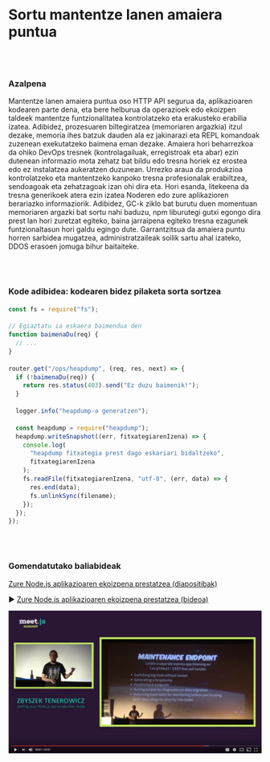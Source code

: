 # Sortu mantentze lanen amaiera puntua

<br/><br/>

### Azalpena

Mantentze lanen amaiera puntua oso HTTP API segurua da, aplikazioaren kodearen parte dena, eta bere helburua da operazioek edo ekoizpen taldeek mantentze funtzionalitatea kontrolatzeko eta erakusteko erabilia izatea. Adibidez, prozesuaren biltegiratzea (memoriaren argazkia) itzul dezake, memoria ihes batzuk dauden ala ez jakinarazi eta REPL komandoak zuzenean exekutatzeko baimena eman dezake. Amaiera hori beharrezkoa da ohiko DevOps tresnek (kontrolagailuak, erregistroak eta abar) ezin dutenean informazio mota zehatz bat bildu edo tresna horiek ez erostea edo ez instalatzea aukeratzen duzunean. Urrezko araua da produkzioa kontrolatzeko eta mantentzeko kanpoko tresna profesionalak erabiltzea, sendoagoak eta zehatzagoak izan ohi dira eta. Hori esanda, litekeena da tresna generikoek atera ezin izatea Noderen edo zure aplikazioren berariazko informaziorik. Adibidez, GC-k ziklo bat burutu duen momentuan memoriaren argazki bat sortu nahi baduzu, npm liburutegi gutxi egongo dira prest lan hori zuretzat egiteko, baina jarraipena egiteko tresna ezagunek funtzionaltasun hori galdu egingo dute. Garrantzitsua da amaiera puntu horren sarbidea mugatzea, administratzaileak soilik sartu ahal izateko, DDOS erasoen jomuga bihur baitaiteke.

<br/><br/>

### Kode adibidea: kodearen bidez pilaketa sorta sortzea

```javascript
const fs = require("fs");

// Egiaztatu ia eskaera baimendua den
function baimenaDu(req) {
  // ...
}

router.get("/ops/heapdump", (req, res, next) => {
  if (!baimenaDu(req)) {
    return res.status(403).send("Ez duzu baimenik!");
  }

  logger.info("heapdump-a generatzen");

  const heapdump = require("heapdump");
  heapdump.writeSnapshot((err, fitxategiarenIzena) => {
    console.log(
      "heapdump fitxategia prest dago eskariari bidaltzeko",
      fitxategiarenIzena
    );
    fs.readFile(fitxategiarenIzena, "utf-8", (err, data) => {
      res.end(data);
      fs.unlinkSync(filename);
    });
  });
});
```

<br/><br/>

### Gomendatutako baliabideak

[Zure Node.js aplikazioaren ekoizpena prestatzea (diapositibak)](http://naugtur.pl/pres3/node2prod)

▶ [Zure Node.js aplikazioaren ekoizpena prestatzea (bideoa)](https://www.youtube.com/watch?v=lUsNne-_VIk)

![Zure Node.js aplikazioaren ekoizpena prestatzea](../../assets/images/createmaintenanceendpoint1.png "Zure Node.js aplikazioaren ekoizpena prestatzea")
